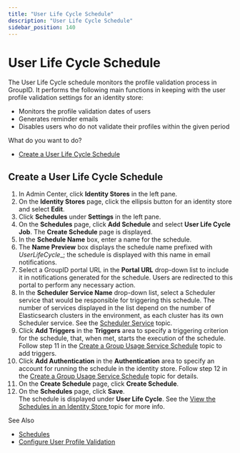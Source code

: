 ```yaml
---
title: "User Life Cycle Schedule"
description: "User Life Cycle Schedule"
sidebar_position: 140
---
```


# User Life Cycle Schedule

The User Life Cycle schedule monitors the profile validation process in GroupID. It performs the
following main functions in keeping with the user profile validation settings for an identity store:

- Monitors the profile validation dates of users
- Generates reminder emails
- Disables users who do not validate their profiles within the given period

What do you want to do?

- [Create a User Life Cycle Schedule](#create-a-user-life-cycle-schedule)

## Create a User Life Cycle Schedule

1. In Admin Center, click **Identity Stores** in the left pane.
2. On the **Identity Stores** page, click the ellipsis button for an identity store and select
   **Edit**.
3. Click **Schedules** under **Settings** in the left pane.
4. On the **Schedules** page, click **Add Schedule** and select **User Life Cycle Job**. The
   **Create Schedule** page is displayed.
5. In the **Schedule Name** box, enter a name for the schedule.
6. The **Name Preview** box displays the schedule name prefixed with _UserLifeCycle__; the
   schedule is displayed with this name in email notifications.
7. Select a GroupID portal URL in the **Portal URL** drop-down list to include it in notifications
   generated for the schedule. Users are redirected to this portal to perform any necessary action.
8. In the **Scheduler Service Name** drop-down list, select a Scheduler service that would be
   responsible for triggering this schedule. The number of services displayed in the list depend on
   the number of Elasticsearch clusters in the environment, as each cluster has its own Scheduler
   service. See the
   [Scheduler Service](/docs/directorymanager/11.0/admincenter/service/schedulerservice.md)
   topic.
9. Click **Add Triggers** in the **Triggers** area to specify a triggering criterion for the
   schedule, that, when met, starts the execution of the schedule. Follow step 11 in the
   [Create a Group Usage Service Schedule](/docs/directorymanager/11.0/admincenter/schedule/groupusageservice.md#create-a-group-usage-service-schedule)
   topic to add triggers.
10. Click **Add Authentication** in the **Authentication** area to specify an account for running
    the schedule in the identity store. Follow step 12 in the
    [Create a Group Usage Service Schedule](/docs/directorymanager/11.0/admincenter/schedule/groupusageservice.md#create-a-group-usage-service-schedule)
    topic for details.
11. On the **Create Schedule** page, click **Create Schedule**.
12. On the **Schedules** page, click **Save**.  
    The schedule is displayed under **User Life Cycle**. See the
    [View the Schedules in an Identity Store ](/docs/directorymanager/11.0/admincenter/schedule/manage.md#view-the-schedules-in-an-identity-store)topic
    for more info.

See Also

- [Schedules](/docs/directorymanager/11.0/admincenter/schedule/overview.md)
- [Configure User Profile Validation](/docs/directorymanager/11.0/admincenter/identitystore/configure/profilevalidation.md)
